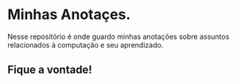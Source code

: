 # Minhas Anotaçes.

Nesse repositório é onde guardo minhas anotações sobre assuntos relacionados à computação e seu aprendizado.

## Fique a vontade!
